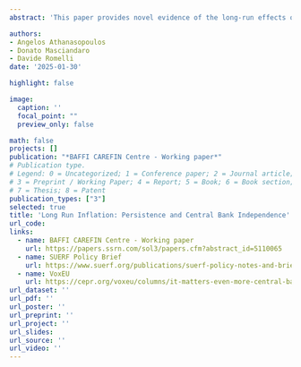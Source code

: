 ```yaml
---
abstract: 'This paper provides novel evidence of the long-run effects of central bank independence on inflation. We show that improvements in central bank independence have a much larger impact on inflation in the long run compared to the short run. Contrary to most of the previous literature, our results also show that the long-run effects of central bank independence on inflation are larger in developing countries. We find similar effects using linear and instrumental variable local projection methods. Finally, we show that central bank independence also reduces inflation persistence, reinforcing the effectiveness of monetary policy.'

authors:
- Angelos Athanasopoulos
- Donato Masciandaro
- Davide Romelli
date: '2025-01-30'

highlight: false

image:
  caption: ''
  focal_point: ""
  preview_only: false

math: false
projects: []
publication: "*BAFFI CAREFIN Centre - Working paper*"
# Publication type.
# Legend: 0 = Uncategorized; 1 = Conference paper; 2 = Journal article;
# 3 = Preprint / Working Paper; 4 = Report; 5 = Book; 6 = Book section;
# 7 = Thesis; 8 = Patent
publication_types: ["3"]
selected: true
title: 'Long Run Inflation: Persistence and Central Bank Independence'
url_code: 
links:
  - name: BAFFI CAREFIN Centre - Working paper
    url: https://papers.ssrn.com/sol3/papers.cfm?abstract_id=5110065
  - name: SUERF Policy Brief
    url: https://www.suerf.org/publications/suerf-policy-notes-and-briefs/long-run-inflation-central-bank-independence-matters/
  - name: VoxEU
    url: https://cepr.org/voxeu/columns/it-matters-even-more-central-bank-independence-long-run-inflation-and-persistence
url_dataset: ''
url_pdf: ''
url_poster: ''
url_preprint: ''
url_project: ''
url_slides: 
url_source: ''
url_video: ''
---
```


